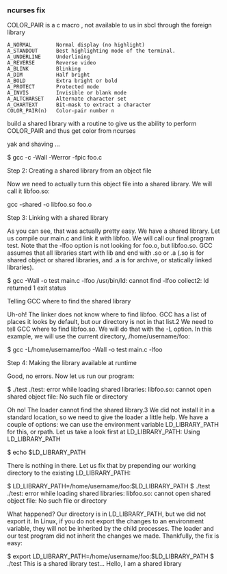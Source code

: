 



### ncurses fix

COLOR_PAIR is a c macro , not available to us in sbcl through the foreign
library

 
    A_NORMAL        Normal display (no highlight)
    A_STANDOUT      Best highlighting mode of the terminal.
    A_UNDERLINE     Underlining
    A_REVERSE       Reverse video
    A_BLINK         Blinking
    A_DIM           Half bright
    A_BOLD          Extra bright or bold
    A_PROTECT       Protected mode
    A_INVIS         Invisible or blank mode
    A_ALTCHARSET    Alternate character set
    A_CHARTEXT      Bit-mask to extract a character
    COLOR_PAIR(n)   Color-pair number n 
    
	
	

build a shared library with a routine to give us the ability to perform
COLOR_PAIR and thus get color from ncurses

yak and shaving ...

$ gcc -c -Wall -Werror -fpic foo.c

Step 2: Creating a shared library from an object file

Now we need to actually turn this object file into a shared library. We will call it libfoo.so:

gcc -shared -o libfoo.so foo.o

Step 3: Linking with a shared library

As you can see, that was actually pretty easy. We have a shared library. Let us compile our main.c and link it with libfoo. We will call our final program test. Note that the -lfoo option is not looking for foo.o, but libfoo.so. GCC assumes that all libraries start with lib and end with .so or .a (.so is for shared object or shared libraries, and .a is for archive, or statically linked libraries).

$ gcc -Wall -o test main.c -lfoo
/usr/bin/ld: cannot find -lfoo
collect2: ld returned 1 exit status

Telling GCC where to find the shared library

Uh-oh! The linker does not know where to find libfoo. GCC has a list of places it looks by default, but our directory is not in that list.2 We need to tell GCC where to find libfoo.so. We will do that with the -L option. In this example, we will use the current directory, /home/username/foo:

$ gcc -L/home/username/foo -Wall -o test main.c -lfoo

Step 4: Making the library available at runtime

Good, no errors. Now let us run our program:

$ ./test
./test: error while loading shared libraries: libfoo.so: cannot open shared object file: No such file or directory

Oh no! The loader cannot find the shared library.3 We did not install it in a standard location, so we need to give the loader a little help. We have a couple of options: we can use the environment variable LD_LIBRARY_PATH for this, or rpath. Let us take a look first at LD_LIBRARY_PATH:
Using LD_LIBRARY_PATH

$ echo $LD_LIBRARY_PATH

There is nothing in there. Let us fix that by prepending our working directory to the existing LD_LIBRARY_PATH:

$ LD_LIBRARY_PATH=/home/username/foo:$LD_LIBRARY_PATH
$ ./test
./test: error while loading shared libraries: libfoo.so: cannot open shared object file: No such file or directory

What happened? Our directory is in LD_LIBRARY_PATH, but we did not export it. In Linux, if you do not export the changes to an environment variable, they will not be inherited by the child processes. The loader and our test program did not inherit the changes we made. Thankfully, the fix is easy:

$ export LD_LIBRARY_PATH=/home/username/foo:$LD_LIBRARY_PATH
$ ./test
This is a shared library test...
Hello, I am a shared library


